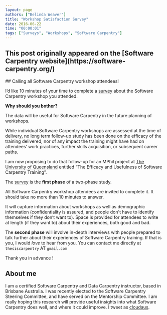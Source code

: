 ```yaml
---
layout: page
authors: ["Belinda Weaver"]
title: "Workshop Satisfaction Survey"
date: 2016-06-22
time: "00:00:01"
tags: ["Surveys", "Workshops", "Software Carpentry"]
---
```


<h2>This post originally appeared on the [Software Carpentry website](https://software-carpentry.org/)</h2>
## Calling all Software Carpentry workshop attendees! 

I’d like 10 minutes of your time to complete a 
[survey](https://survey.its.uq.edu.au/Checkbox/Software-Carpentry-Trainee-Survey.aspx)
about the Software Carpentry workshop you attended.

**Why should you bother?**

The data will be useful for Software Carpentry in the future planning of workshops.

While individual Software Carpentry workshops are assessed at the time of delivery, 
no long term follow-up study has been done on the efficacy of the training delivered, 
nor of any impact the training might have had on attendees’ work practices, 
further skills acquisition, or subsequent career paths. 

I am now proposing to do that follow-up for an MPhil project at 
[The University of Queensland](http://www.uq.edu.au/) entitled “The Efficacy and Usefulness of Software Carpentry Training”. 

The [survey](https://survey.its.uq.edu.au/Checkbox/Software-Carpentry-Trainee-Survey.aspx) is the **first phase** of a two-phase study. 

All Software Carpentry workshop attendees are invited to complete it. 
It should take no more than 10 minutes to answer. 

It will capture information about workshops as well as demographic information 
(confidentiality is assured, and people don't have to identify themselves 
if they don’t want to). Space is provided for attendees to write at 
length (if they want to) about their experiences, both good and bad.

The **second phase** will involve in-depth interviews with people prepared 
to talk further about their experiences of Software Carpentry training. 
If that is you, I would *love* to hear from you. 
You can contact me directly at `thesiscarpentry` AT `gmail.com`

Thank you in advance !

## About me

I am a certified Software Carpentry and Data Carpentry instructor, based in Brisbane Australia. 
I was recently elected to the Software Carpentry Steering Committee, and have served on the Mentorship Committee. 
I am really hoping this research will provide useful insights into what 
Software Carpentry does well, and where it could improve. 
I tweet as [cloudaus](https://twitter.com/cloudaus).
